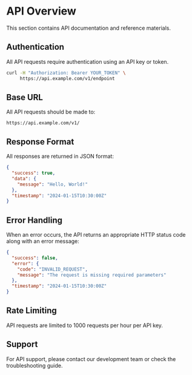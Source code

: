 # API Overview

This section contains API documentation and reference materials.

## Authentication

All API requests require authentication using an API key or token.

```bash
curl -H "Authorization: Bearer YOUR_TOKEN" \
     https://api.example.com/v1/endpoint
```

## Base URL

All API requests should be made to:

```
https://api.example.com/v1/
```

## Response Format

All responses are returned in JSON format:

```json
{
  "success": true,
  "data": {
    "message": "Hello, World!"
  },
  "timestamp": "2024-01-15T10:30:00Z"
}
```

## Error Handling

When an error occurs, the API returns an appropriate HTTP status code along with an error message:

```json
{
  "success": false,
  "error": {
    "code": "INVALID_REQUEST",
    "message": "The request is missing required parameters"
  },
  "timestamp": "2024-01-15T10:30:00Z"
}
```

## Rate Limiting

API requests are limited to 1000 requests per hour per API key.

## Support

For API support, please contact our development team or check the troubleshooting guide.
